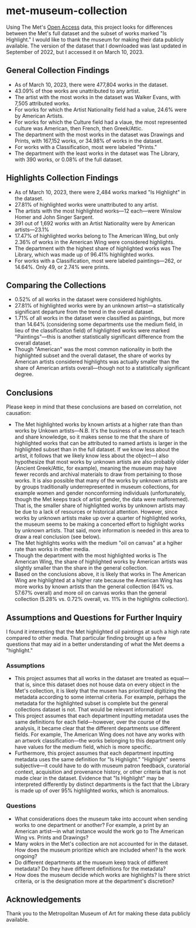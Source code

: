 # met-museum-collection
<p>Using The Met's <a href="https://github.com/metmuseum/openaccess">Open Access</a> data, this project looks for differences between the Met's full dataset and the subset of works marked "Is Highlight." I would like to thank the museum for making their data publicly available. The version of the dataset that I downloaded was last updated in September of 2022, but I accessed it on March 10, 2023.</p>

<h2>General Collection Findings</h2>
<ul>
<li>As of March 10, 2023, there were 477,804 works in the dataset.</li>
<li>43.09% of thoe works are unattributed to any artist.</li>
<li>The artist with the most works in the dataset was Walker Evans, with 7,505 attributed works.</li>
<li>For works for which the Artist Nationality field had a value, 24.6% were by American Artists.</li>
<li>For works for which the Culture field had a vlaue, the most represented culture was American, then French, then Greek/Attic.</li>
<li>The department with the most works in the dataset was Drawings and Prints, with 167,152 works, or 34.98% of works in the dataset.</li>
<li>For works with a Classification, most were labeled "Prints."</li>
<li>The department with the least works in the dataset was The Library, with 390 works, or 0.08% of the full dataset.</li>
</ul>

<h2>Highlights Collection Findings</h2>
<ul>
<li>As of March 10, 2023, there were 2,484 works marked "Is Highlight" in the dataset.</li>
<li>27.81% of highlighted works were unattributed to any artist.</li>
<li>The artists with the most highlighted works—12 each—were Winslow Homer and John Singer Sargent.</li>
<li>391 out of 1,692 works with an Artist Nationality were by American artists—23.1%</li>
<li>17.47% of highlighted works belong to The American Wing, but only 2.36% of works in the American Wing were considered highlights.</li>
<li>The department with the highest share of highlighted works was The Library, which was made up of 96.41% highlighted works.</li>
<li>For works with a Classification, most were labeled paintings—262, or 14.64%. Only 49, or 2.74% were prints.</li>
</ul>

<h2>Comparing the Collections</h2>
<ul>
<li>0.52% of all works in the dataset were considered highlights.</li>
<li>27.81% of highlighted works were by an unknown artist—a statistically significant departure from the trend in the overall dataset.</li>
<li>1.71% of all works in the dataset were classified as paintings, but more than 14.64% (considering some departments use the medium field, in lieu of the classificaiton field) of highlighted works were marked "Paintings"—this is another statistically significant difference from the overall dataset. </li>
<li>Though "American" was the most common nationality in both the highlighted subset and the overall dataset, the share of works by American artists considered highlights was actually smaller than the share of American artists overall—though not to a statistically significant degree.</li>
</ul>


<h2>Conclusions</h2>
<p>Please keep in mind that these conclusions are based on correlation, not causation:</p>
<ul>
<li>The Met highlighted works by known artists at a higher rate than than works by Unkown artists—N.B. It's the business of a museum to teach and share knowledge, so it makes sense to me that the share of highlighted works that can be attributed to named artists is larger in the highlighted subset than in the full dataset. If we know less about the artist, it follows that we likely know less about the object—I also hypothesize that most works by unknown artists are also probably older (Ancient Greek/Attic, for example), meaning the museum may have fewer records and archival materials to draw from pertaining to those works. It is also possible that many of the works by unknown artists are by groups traditionally underrepresented in museum collections, for example women and gender nonconforming individuals (unfortunately, though the Met keeps track of artist gender, the data were malforemed). That is, the smaller share of highlighted works by unknown artists may be due to a lack of resources or historical attention. However, since works by unknown artists make up over a quarter of highlighted works, the museum seems to be making a concerted effort to highlight works by unknown artists. That said, more information is needed in this area to draw a real conclusion (see below).</li>
<li>The Met highlights works with the medium "oil on canvas" at a hgiher rate than works in other media.</li>
<li>Though the department with the most highlighted works is The American Wing, the share of highlighted works by American artists was slightly smaller than the share in the general collection.</li>
<li>Based on the conclusions above, it is likely that works in The American Wing are highlighted at a higher rate because the American Wing has more works by known artists than the general collection (64% vs. 57.67% overall) and more oil on canvas works than the general collection (5.28% vs. 0.72% overall, vs. 11% in the highlights collection).</li>
</ul>


<h2>Assumptions and Questions for Further Inquiry</h2>
<p>I found it interesting that the Met highlighted oil paintings at such a high rate compared to other media. That particular finding brought up a few questions that may aid in a better understanding of what the Met deems a "highlight."</p>
<h3>Assumptions</h3>
<ul>
<li>This project assumes that all works in the dataset are treated as equal—that is, since this dataset does not house data on every object in the Met's collection, it is likely that the musem has prioritized digitizing the metadata according to some internal criteria. For example, perhaps the metadata for the highlighted subset is complete but the general collections dataset is not. That would be relevant information!</li>
<li>This project assumes that each department inputting metadata uses the same definitions for each field—however, over the course of the analysis, it became clear that the different departments use different fields. For example, The American Wing does not have any works with an artwork classification—the works belonging to this department only have values for the medium field, which is more specific.</li>
<li>Furthermore, this project assumes that each department inputting metadata uses the same definition for "Is Highlight." "Highlight" seems subjective—it could have to do with museum patron feedback, curatorial context, acquisition and provenance history, or other criteria that is not made clear in the dataset. Evidence that "Is Highlight" may be interpreted differently by distinct departments is the fact that the Library is made up of over 95% highlighted works, which is anomalous.</li>
</ul>
<h3>Questions</h3> 
<ul>
<li>What considerations does the museum take into account when sending works to one department or another? For example, a print by an American artist—in what instance would the work go to The American Wing vs. Prints and Drawings?</li>
<li>Many wokrs in the Met's collection are not accounted for in the dataset. How does the museum prioritize which are included when? Is the work ongoing?</li>
<li>Do different departments at the museum keep track of different metadata? Do they have different definitions for the metadata?</li>
<li>How does the museum decide which works are highlights? Is there strict criteria, or is the designation more at the department's discretion?</li>
</ul>

<h2>Acknowledgements</h2>
<p>Thank you to the Metropolitan Museum of Art for making these data publicly available.</p>
